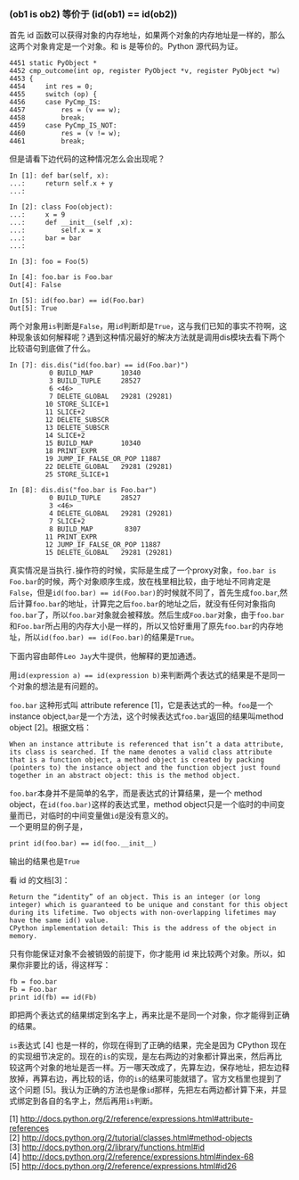 ### (ob1 is ob2) 等价于 (id(ob1) == id(ob2))
首先 id 函数可以获得对象的内存地址，如果两个对象的内存地址是一样的，那么这两个对象肯定是一个对象。和 is 是等价的。Python 源代码为证。

    4451 static PyObject *
    4452 cmp_outcome(int op, register PyObject *v, register PyObject *w)
    4453 {
    4454     int res = 0;
    4455     switch (op) {
    4456     case PyCmp_IS:
    4457         res = (v == w);
    4458         break;
    4459     case PyCmp_IS_NOT:
    4460         res = (v != w);
    4461         break;

但是请看下边代码的这种情况怎么会出现呢？
    
    In [1]: def bar(self, x):
    ...:     return self.x + y
    ...: 
 
    In [2]: class Foo(object):
    ...:     x = 9
    ...:     def __init__(self ,x):
    ...:         self.x = x
    ...:     bar = bar
    ...:

    In [3]: foo = Foo(5)

    In [4]: foo.bar is Foo.bar
    Out[4]: False

    In [5]: id(foo.bar) == id(Foo.bar)
    Out[5]: True

两个对象用`is`判断是`False`，用`id`判断却是`True`，这与我们已知的事实不符啊，这种现象该如何解释呢？遇到这种情况最好的解决方法就是调用dis模块去看下两个比较语句到底做了什么。

    In [7]: dis.dis("id(foo.bar) == id(Foo.bar)")
              0 BUILD_MAP       10340
              3 BUILD_TUPLE     28527
              6 <46>
              7 DELETE_GLOBAL   29281 (29281)
             10 STORE_SLICE+1
             11 SLICE+2
             12 DELETE_SUBSCR
             13 DELETE_SUBSCR
             14 SLICE+2
             15 BUILD_MAP       10340
             18 PRINT_EXPR
             19 JUMP_IF_FALSE_OR_POP 11887
             22 DELETE_GLOBAL   29281 (29281)
             25 STORE_SLICE+1

    In [8]: dis.dis("foo.bar is Foo.bar")
              0 BUILD_TUPLE     28527
              3 <46>
              4 DELETE_GLOBAL   29281 (29281)
              7 SLICE+2
              8 BUILD_MAP        8307
             11 PRINT_EXPR
             12 JUMP_IF_FALSE_OR_POP 11887
             15 DELETE_GLOBAL   29281 (29281)

真实情况是当执行`.`操作符的时候，实际是生成了一个proxy对象，`foo.bar is Foo.bar`的时候，两个对象顺序生成，放在栈里相比较，由于地址不同肯定是`False`，但是`id(foo.bar) == id(Foo.bar)`的时候就不同了，首先生成`foo.bar`,然后计算`foo.bar`的地址，计算完之后`foo.bar`的地址之后，就没有任何对象指向`foo.bar`了，所以`foo.bar`对象就会被释放。然后生成`Foo.bar`对象，由于`foo.bar`和`Foo.bar`所占用的内存大小是一样的，所以又恰好重用了原先`foo.bar`的内存地址，所以`id(foo.bar) == id(Foo.bar)`的结果是`True`。

下面内容由邮件`Leo Jay`大牛提供，他解释的更加通透。

用`id(expression a) == id(expression b)`来判断两个表达式的结果是不是同一个对象的想法是有问题的。 

`foo.bar` 这种形式叫 attribute reference [1]，它是表达式的一种。`foo`是一个instance object,`bar`是一个方法，这个时候表达式`foo.bar`返回的结果叫method object [2]。根据文档： 

    When an instance attribute is referenced that isn’t a data attribute, 
    its class is searched. If the name denotes a valid class attribute 
    that is a function object, a method object is created by packing 
    (pointers to) the instance object and the function object just found 
    together in an abstract object: this is the method object. 

`foo.bar`本身并不是简单的名字，而是表达式的计算结果，是一个 method object，在`id(foo.bar)`这样的表达式里，method object只是一个临时的中间变量而已，对临时的中间变量做`id`是没有意义的。  
一个更明显的例子是，

    print id(foo.bar) == id(foo.__init__)

输出的结果也是`True` 

看 id 的文档[3]： 

    Return the “identity” of an object. This is an integer (or long 
    integer) which is guaranteed to be unique and constant for this object 
    during its lifetime. Two objects with non-overlapping lifetimes may 
    have the same id() value. 
    CPython implementation detail: This is the address of the object in memory.

只有你能保证对象不会被销毁的前提下，你才能用 id 来比较两个对象。所以，如果你非要比的话，得这样写：  

    fb = foo.bar 
    Fb = Foo.bar 
    print id(fb) == id(Fb) 

即把两个表达式的结果绑定到名字上，再来比是不是同一个对象，你才能得到正确的结果。 

`is`表达式 [4] 也是一样的，你现在得到了正确的结果，完全是因为 CPython 现在的实现细节决定的。现在的`is`的实现，是左右两边的对象都计算出来，然后再比较这两个对象的地址是否一样。万一哪天改成了，先算左边，保存地址，把左边释放掉，再算右边，再比较的话，你的`is`的结果可能就错了。官方文档里也提到了这个问题 [5]。我认为正确的方法也是像`id`那样，先把左右两边都计算下来，并显式绑定到各自的名字上，然后再用`is`判断。 

[1] http://docs.python.org/2/reference/expressions.html#attribute-references   
[2] http://docs.python.org/2/tutorial/classes.html#method-objects  
[3] http://docs.python.org/2/library/functions.html#id  
[4] http://docs.python.org/2/reference/expressions.html#index-68  
[5] http://docs.python.org/2/reference/expressions.html#id26   
